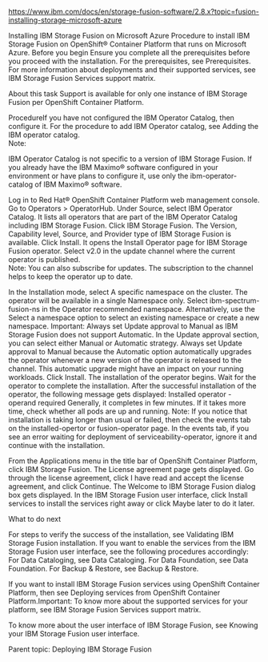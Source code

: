 https://www.ibm.com/docs/en/storage-fusion-software/2.8.x?topic=fusion-installing-storage-microsoft-azure



Installing IBM Storage Fusion on Microsoft Azure
Procedure to install IBM Storage Fusion on OpenShift® Container Platform that runs on Microsoft Azure.
Before you begin
Ensure you complete all the prerequisites before you proceed with the installation. For the
prerequisites, see Prerequisites.
For more information about deployments and their supported services, see IBM Storage Fusion Services support matrix.

About this task
Support is available for only one instance of IBM Storage Fusion per OpenShift Container Platform.

ProcedureIf you have not configured the IBM Operator Catalog, then configure it. For the procedure
to add IBM Operator catalog, see Adding the IBM operator catalog.  
Note:

IBM Operator Catalog is not specific to a version of IBM Storage Fusion. 
If you already have the IBM Maximo® software
configured in your environment or have plans to configure it, use only the
ibm-operator-catalog of IBM Maximo®
software. 



Log in to Red Hat®
OpenShift Container Platform web management console.
Go to
Operators > OperatorHub.
Under Source, select IBM Operator Catalog.
 It lists all operators that are part of the IBM Operator Catalog including IBM
Storage Fusion. 
Click IBM Storage Fusion. The
Version, Capability level,
Source, and Provider type of IBM Storage Fusion is available.
Click Install.  It opens the Install
Operator page for IBM Storage Fusion operator. 
Select v2.0 in the update channel where the current operator is
published.  
Note: You can also subscribe for updates. The subscription to the channel helps to keep the operator
up to date. 

In the Installation mode, select A specific namespace
on the cluster. The operator will be available in a single Namespace
only.
Select ibm-spectrum-fusion-ns in the Operator recommended
namespace. Alternatively, use the Select a namespace option to
select an existing namespace or create a new namespace. 
Important: Always set Update approval to
Manual as IBM Storage Fusion does not
support Automatic.
In the Update approval
section, you can select either Manual or Automatic
strategy. Always set Update approval to
Manual because the Automatic option automatically
upgrades the operator whenever a new version of the operator is released to the channel. This
automatic upgrade might have an impact on your running workloads.
Click Install.  The installation of the operator
begins. 
Wait for the operator to complete the installation.  After the
successful installation of the operator, the following message gets displayed:
Installed operator - operand required
Generally, it completes in few minutes.
If it takes more time, check whether all pods are up and running. 
Note: If you notice that
installation is taking longer than usual or failed, then check the events tab on the
installed-opertor or fusion-operator page. In the events tab, if
you see an error waiting for deployment of serviceability-operator, ignore it and
continue with the installation.

From the Applications menu in the title bar of OpenShift Container Platform, click IBM Storage Fusion.  The License
agreement page gets displayed.
Go through the license agreement, click I have read and accept the
license agreement, and click
Continue. The
Welcome to IBM Storage Fusion dialog box gets displayed.
In the IBM Storage Fusion user
interface, click Install services to install the services right away or click
Maybe later to do it later.

What to do next


For steps to verify the success of the installation, see Validating IBM Storage Fusion installation. 
If you want to enable the services from the IBM Storage Fusion user interface, see the following procedures accordingly:
For Data Cataloging, see Data Cataloging.
For Data Foundation, see Data Foundation.
For Backup & Restore, see Backup & Restore.

If you want to install IBM Storage Fusion services
using OpenShift Container Platform, then see Deploying services from OpenShift Container Platform.Important: To know more about the supported
services for your platform, see IBM Storage Fusion Services support matrix.

To know more about the user interface of IBM Storage Fusion, see Knowing your IBM Storage Fusion user interface.






Parent topic: Deploying IBM Storage Fusion






